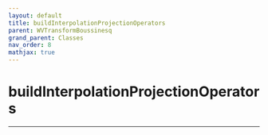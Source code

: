 ```yaml
---
layout: default
title: buildInterpolationProjectionOperators
parent: WVTransformBoussinesq
grand_parent: Classes
nav_order: 8
mathjax: true
---
```


#  buildInterpolationProjectionOperators




---

